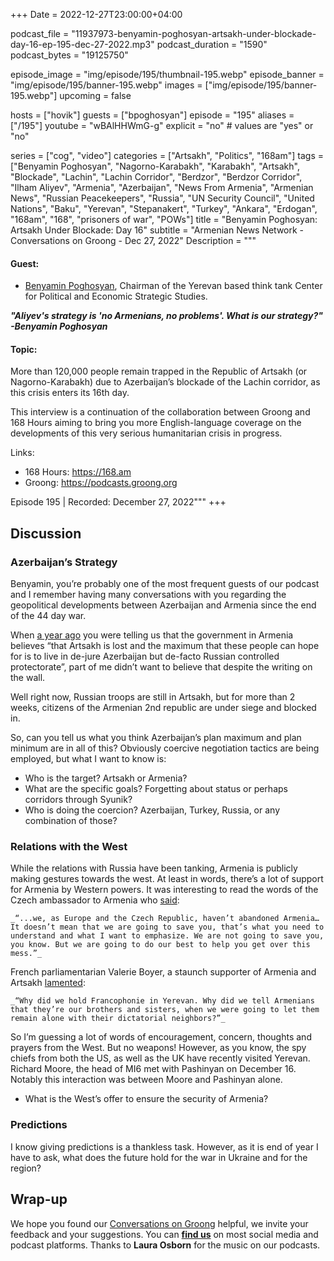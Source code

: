 +++
Date = 2022-12-27T23:00:00+04:00

podcast_file = "11937973-benyamin-poghosyan-artsakh-under-blockade-day-16-ep-195-dec-27-2022.mp3"
podcast_duration = "1590"
podcast_bytes = "19125750"

episode_image = "img/episode/195/thumbnail-195.webp"
episode_banner = "img/episode/195/banner-195.webp"
images = ["img/episode/195/banner-195.webp"]
upcoming = false

hosts = ["hovik"]
guests = ["bpoghosyan"]
episode = "195"
aliases = ["/195"]
youtube = "wBAlHHWmG-g"
explicit = "no" # values are "yes" or "no"

series = ["cog", "video"]
categories = ["Artsakh", "Politics", "168am"]
tags = ["Benyamin Poghosyan", "Nagorno-Karabakh", "Karabakh", "Artsakh", "Blockade", "Lachin", "Lachin Corridor", "Berdzor", "Berdzor Corridor", "Ilham Aliyev", "Armenia", "Azerbaijan", "News From Armenia", "Armenian News", "Russian Peacekeepers", "Russia", "UN Security Council", "United Nations", "Baku", "Yerevan", "Stepanakert", "Turkey", "Ankara", "Erdogan", "168am", "168", "prisoners of war", "POWs"]
title = "Benyamin Poghosyan: Artsakh Under Blockade: Day 16"
subtitle = "Armenian News Network - Conversations on Groong - Dec 27, 2022"
Description = """

#### Guest:
* [Benyamin Poghosyan](/guest/bpoghosyan), Chairman of the Yerevan based think tank Center for Political and Economic Strategic Studies.

***"Aliyev's strategy is 'no Armenians, no problems'. What is our strategy?" -Benyamin Poghosyan***

#### Topic:

More than 120,000 people remain trapped in the Republic of Artsakh (or Nagorno-Karabakh) due to Azerbaijan’s blockade of the Lachin corridor, as this crisis enters its 16th day.

This interview is a continuation of the collaboration between Groong and 168 Hours aiming to bring you more English-language coverage on the developments of this very serious humanitarian crisis in progress.

Links:
  - 168 Hours: https://168.am
  - Groong: https://podcasts.groong.org

Episode 195 | Recorded: December 27, 2022"""
+++



## Discussion


### Azerbaijan’s Strategy

Benyamin, you’re probably one of the most frequent guests of our podcast and I remember having many conversations with you regarding the geopolitical developments between Azerbaijan and Armenia since the end of the 44 day war.

When [a year ago](https://podcasts.groong.org/106-zoom-for-democracy-domestic-regional-politics-artsakh-independence-at-30-ep-106-dec-12-2021/) you were telling us that the government in Armenia believes “that Artsakh is lost and the maximum that these people can hope for is to live in de-jure Azerbaijan but de-facto Russian controlled protectorate”, part of me didn’t want to believe that despite the writing on the wall.

Well right now, Russian troops are still in Artsakh, but for more than 2 weeks, citizens of the Armenian 2nd republic are under siege and blocked in.

So, can you tell us what you think Azerbaijan’s plan maximum and plan minimum are in all of this? Obviously coercive negotiation tactics are being employed, but what I want to know is:



* Who is the target? Artsakh or Armenia?
* What are the specific goals? Forgetting about status or perhaps corridors through Syunik? 
* Who is doing the coercion? Azerbaijan, Turkey, Russia, or any combination of those?


### Relations with the West

While the relations with Russia have been tanking, Armenia is publicly making gestures towards the west. At least in words, there’s a lot of support for Armenia by Western powers. It was interesting to read the words of the Czech ambassador to Armenia who [said](https://www.azatutyun.am/a/32187660.html):

    _“...we, as Europe and the Czech Republic, haven’t abandoned Armenia…It doesn’t mean that we are going to save you, that’s what you need to understand and what I want to emphasize. We are not going to save you, you know. But we are going to do our best to help you get over this mess.”_

French parliamentarian Valerie Boyer, a staunch supporter of Armenia and Artsakh [lamented](https://www.youtube.com/watch?v=C-Th7o62_FI):

    _“Why did we hold Francophonie in Yerevan. Why did we tell Armenians that they’re our brothers and sisters, when we were going to let them remain alone with their dictatorial neighbors?”_

So I’m guessing a lot of words of encouragement, concern, thoughts and prayers from the West. But no weapons! However, as you know, the spy chiefs from both the US, as well as the UK have recently visited Yerevan. Richard Moore, the head of MI6 met with Pashinyan on December 16. Notably this interaction was between Moore and Pashinyan alone.

* What is the West’s offer to ensure the security of Armenia?

### Predictions

I know giving predictions is a thankless task. However, as it is end of year I have to ask, what does the future hold for the war in Ukraine and for the region? 


## Wrap-up

We hope you found our [Conversations on Groong](/series/cog/) helpful, we invite your feedback and your suggestions. You can [**find us**](https://linktr.ee/groong) on most social media and podcast platforms. Thanks to **Laura Osborn** for the music on our podcasts.
